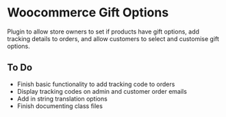 # Woocommerce Gift Options
Plugin to allow store owners to set if products have gift options, add tracking details to orders, and allow customers to select and customise gift options.

## To Do
- Finish basic functionality to add tracking code to orders
- Display tracking codes on admin and customer order emails
- Add in string translation options
- Finish documenting class files
